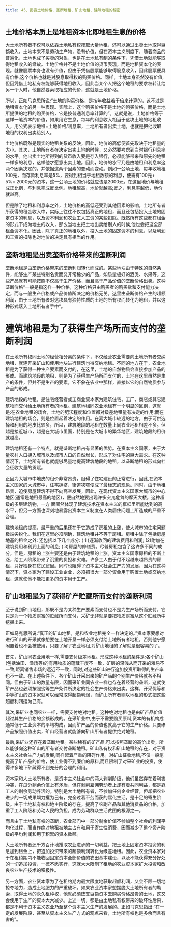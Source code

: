 ```yaml
---
title: 45、揭露土地价格、垄断地租、矿山地租、建筑地租的秘密
---
```


## 土地价格本质上是地租资本化即地租生息的价格

大土地所有者不仅可以依靠土地私有权攫取大量地租，还可以通过出卖土地取得巨额收入。土地本来不是劳动生产物，没有价值，但在资本主义制度下，随着商品的普遍化，土地也成了买卖的对象，也是在土地私有制的条件下，凭借土地就能够取得地租收入的缘故。土地价格并不是土地价值的货币表现，而是地租资本化的表现。就像股票本身也没有价值，但由于凭借股票能够取得股息收入，因此股票便具有价格,这个价格也就是对股息取得权的购买价格。同样，土地本身虽然没有价值,但因凭借土地私有权能够获得地租收入，因此当某个人把这个地租的要求权转让给另一个人时，他自然要索取相应的代价，这就是土地价格。

所以，正如马克思所说:“土地的购买价格，是按年收益若干倍来计算的，这不过是地租资本化的另一种表现。实际上，这个购买价格不是土地的购买价格，而是土地所提供的地租的购买价格，它是按普通利息率计算的”。这就是说，土地价格等于这样一笔资本的价值，如果用它生息，每年的利息收入相当于这块土地的地租收入，用公式表示地租=土地价格/利息率，土地所有者出卖土地，也就是把他收取地租的权利出卖给别人。

土地价格既然是现实的地租关系的反映，因此，地价的高低便首先取决于地租量的大小。其次，土地所有者在决定出卖土地的时候，又必然要考虑到当时银行利息率的水平。他出卖土地所得到的货币收入要是存入银行，必须能够带来和原先的地租一样多的利息，这样他才愿意出卖土地。因此，地价的水平乃是由地租和利息率这两个因素决定的，并依据这两个因素的变动而变动。例如一公顷土地，每年收地租100元，而存款利息率是5%，要得到相当于地租数额的利息，便需有100元+ 5%= 2000元的资本，这一公顷土地的价格就应该是2000元。在这里地价与地租成正比例，与利息率成反比例。地租越高，地价就越高;反之，利息率越低，地价就越高。

但是除了地租和利息率之外，土地价格的高低还受到其他因素的影响，土地所有者所获得的租金收入中，实际上往往不仅包括真正的地租，而且还包括投入土地的固定资本的利息，以及资本利润和农业工人工资的某些扣除。既然所有这些都在租金的形式下成为地主的收入，那么当地主把土地出卖给别人的时候,他也会把这全部租金资本化。因此，除了真正的地租以外，投入土地的固定资本的利息，以及利润和工资的扣除也对地价的决定具有相当的作用。

## 垄断地租是出卖垄断价格带来的垄断利润

垄断地租是由垄断价格带来的垄断利润转化而成的。某些地块由于特殊的自然条件，能够生产某些特别名贵而又非常稀少的产品，如质量极好的酒类、水果等。这些产品就有可能按照不仅高于生产价格，而且高于产品价值的垄断价格出卖。这种垄断价格“一般是指这样一种价格，这种价格只由购买者的购买欲和支付能力决定，而与一般生产价格或产品价值所决定的价格无关。这里由垄断价格产生的超额利润，由于土地所有者对这块具有独特性质的土地的所有权而转化为地租，并以这种形式落入土地所有者手中”。

# 建筑地租是为了获得生产场所而支付的垄断利润

在土地所有权同土地的经营相分离的条件下，不仅经营农业需要向土地所有者交纳地租，就连开采矿山和使用地块进行建筑也得交纳地租。不同的地方在于，农业地租是为了获得一种生产要素而支付的，在这里，土地的自然物质会直接参加产品的形成。而建筑地段的地租，则是为了获得生产场所而支付的，土地在这里虽然是生产的条件，但并不是生产的要素，它不象在农业中那样，直接以它的自然物质参与产品的形成。

建筑地段的地租，是住宅经营者或工商业资本家为建筑住宅、工厂、商店或其它建筑物而交付给土地所有者的地租。建筑地租同农业地租有一个明显的区别，这就是:在农业地租的场合，土地的肥沃程度和位置都对级差地租量有决定的作用;而在建筑地租的场合，则是位置起着决定的作用。在离大城市较远的地方，由于可供选择和利用的地皮比较多，所以，建筑地段的地租在数量上同农业地租相差不多。但越是接近城市，越是在大城市里面，特别是在大城市的繁华地区，建筑地段的租价就越高。

建筑地租还有一个特点，就是垄断地租占有显著的优势。在资本主义国家，由于大量农村人口拥入城市以及城市人口的自然增长，形成了对住宅的巨大需求。在这种情况下，土地所有者也就能够尽量地提高建筑地段的地租，以垄断地租的形式向杜会征收大量的贡赋。

正因为大城市中地皮的租价非常昂贵，阻碍了住宅建设的正常进行，因此,在资本主义国家的大城市中，住宅拥挤、街道狭窄便成了最标志的现象。同时，由于地租昂贵，迫使房屋建筑不得不向高空发展，因此，在现代资本主义国家大城市的中心地区(通常是地租最高的地区)，便自然地要出现许多突兀危耸的摩天大楼。这种超级的多层建筑物，一方 面固然体现了建筑技术在资本主义的框框里所能达到的高水平，但另一方面也深刻地暴露出资本主义制度在人类居住问题上所造成的严重不合理。

建筑地租的提高，最严重的后果还在于它造成了房租的上涨，使大城市的住宅问题极端尖锐化。我们在这里必须明确，建筑地租并不等于房租。房租中除了包括房屋地基的租金之外: 还包括以下几个成分: ( 1 )逐渐收回的建筑费用和利润; (2)附加在建筑费用和利润上面的利息; ( 3)房屋的修缮费。尽普房租包含了这许多不同的成分，但是，房租的上涨主要还是由于建筑地租的上涨。资本主义国家房租的不断上涨，给工人阶级带来了沉重的负担和灾难。许多工人由于付不起越来越昂贵的房租，只好栖身在贫民窟里。同时也阻碍了资本主义社会生产力的发展，因为在这种情况下，资本家为了建设工业企业，必须把很大一部分资金用于购置土地或交纳地租，这就使他不能把更多的资本用于生产。

## 矿山地租是为了获得矿产贮藏所而支付的垄断利润

至于说到矿山地租，那既不是为某种生产要素而支付也不是为生产场所而支付，它只是为一个物质财富的贮藏所而支付，采矿无非就是要把物质财富从这个贮藏所中挖掘出来。

正如马克思所说:“真正的矿山地租，是和农业地租完全一样决定的。”资本家要想对进行矿山的开采就像想要在土地开垦一样必须支付给土地所有者地租，否则他宁愿闲置着也不会被使用，只要了解了农业地租,对矿山地租的了解就是很容易的了。

首先，矿山同农业用地一样,需要支付级差地租。形成这种地租的条件是:各个矿山(包括油田、渔场等)的有用物质的蕴藏丰度不一致，矿层的深浅从而开采的难易不一致,距离销售市场的远近不一致，同时,对这些矿山进行追加投资所取得的生产率也不一致。在上述条件下，各个矿山开采出来的矿产品的个别生产价格就各不相同。但由于矿山的数量有限，因而采矿业同农业一样也存在着经营的垄断，这就使矿产品也必须按照劣等生产条件所决定的社会生产价格来出卖。这样，开采优等和中等矿山的资本家就可以经常取得超额利润，而矿山所有者则以地租的形式把这些超额利润攫为己有。

其次,采矿业也同农业一样，需要支付绝对地租。这种绝对地租也是由矿产品价值超过其生产价格的余额形成的。在采矿业中,由于不需要购买原料,资本的有机构成通常低于工业资本的平均构成，因而矿产品的价值也就高于它的生产价格。只要碜产品按照价值出卖，矿山经营者就能够向矿山所有者提供绝对地租。

最后,采矿业还存在着垄断地租。某些稀有的矿产品,可以按照垄断的高价出卖，所以能够向这种矿山的所有者交付垄断地租。矿山私有权和矿山地租的存在，对于资本主义社会生产力的发展,同样起着严重的阻碍作用。对矿山征收地租,不仅一般笔提高了矿产品的价格，使工业得不到廉价的原料,而且限制了对采矿业的投资，使得许多地下矿藏得不到充分的合理的利用。

资本家和大土地所有者，是资本主义社会中的两大剥削阶级，他们虽然存在着利害冲突，在瓜分剩余价值上有矛盾，但在剥削雇佣劳动者上却有着共同利益，都是靠工人的剩余劳动养活的。特别是大土地所有者，不参加任何企业经营，但却把农业进步的一切成果竭力攫为己有，完全过着不劳而获的腐化生活，是十足的寄生阶级。由于土地私有权和地主阶级的存在，提高了农副产品和其他消费品的价格，加重了工人阶级和劳动人民的负担，成为劳动群众生活贫困的根源之一。

而且由于土地私有权的垄断，农业部门中一部分剩余价值不参加整个社会的利润平均化过程，而当作绝对地租被地主占有和用于寄生性消费，因而减少了整个资产阶级的平均利润和用于积累的资本数额。

大土地所有者还千方百计地攫取农业进步的一切利益，把土地上固定资本投资的利息加到租金上，把追加投资带来的超额利润转化为级差地租。因此，农业资本家对于在租约期内不能收回固定资本全部价值的农田基本建设，以及不能获得充分好处的一切追加投资，一概不愿实行，这就大大限制了租地的农业资本家扩大投资和改良农业生产技术的积极性。

另一方面，农业资本家为了在租约期内最大限度地获取超额利润，又会不顾一切地掠夺地力，造成土地肥力的严重破坏。如果农业资本家想摆脱大土地所有者的勒索，取得土地的永久租种权，他就必须垫支巨额资本去购买价格昂贵的土地，这又会使用于生产的资本大大减少。上述一切，都是由土地私有权带来的破坏性后果，都是不利于资本主义农业乃至整个资本主义生产的发展的。正如马克思指出:“在一定的发展阶段，甚至从资本主义生产方式的观点来看，土地所有权也是多余而且有害的”。